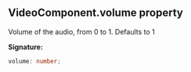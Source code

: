 
## VideoComponent.volume property

Volume of the audio, from 0 to 1. Defaults to 1

**Signature:**

```typescript
volume: number;
```
